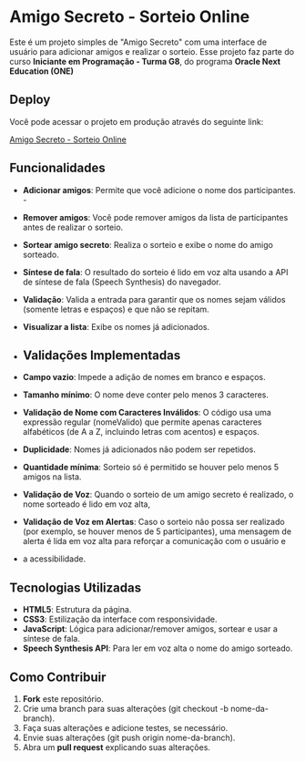 # Amigo Secreto - Sorteio Online

Este é um projeto simples de "Amigo Secreto" com uma interface de usuário para adicionar amigos e realizar o sorteio. Esse projeto faz parte do  curso **Iniciante em Programação - Turma G8**, do programa **Oracle Next Education (ONE)**

## Deploy

Você pode acessar o projeto em produção através do seguinte link:

[Amigo Secreto - Sorteio Online](https://amigo-secreto-challenger.vercel.app/)

## Funcionalidades

- **Adicionar amigos**: Permite que você adicione o nome dos participantes. - 
- **Remover amigos**: Você pode remover amigos da lista de participantes antes de realizar o sorteio.
- **Sortear amigo secreto**: Realiza o sorteio e exibe o nome do amigo sorteado.
- **Síntese de fala**: O resultado do sorteio é lido em voz alta usando a API de síntese de fala (Speech Synthesis) do navegador.
- **Validação**: Valida a entrada para garantir que os nomes sejam válidos (somente letras e espaços) e que não se repitam.
- **Visualizar a lista**: Exibe os nomes já adicionados.

- ## Validações Implementadas

- **Campo vazio**: Impede a adição de nomes em branco e espaços.
- **Tamanho mínimo**: O nome deve conter pelo menos 3 caracteres.
- **Validação de Nome com Caracteres Inválidos**: O código usa uma expressão regular (nomeValido) que permite apenas caracteres alfabéticos (de A a Z, incluindo letras com acentos) e espaços.
- **Duplicidade**: Nomes já adicionados não podem ser repetidos.
- **Quantidade mínima**: Sorteio só é permitido se houver pelo menos 5 amigos na lista.
- **Validação de Voz**: Quando o sorteio de um amigo secreto é realizado, o nome sorteado é lido em voz alta,
- **Validação de Voz em Alertas**: Caso o sorteio não possa ser realizado (por exemplo, se houver menos de 5 participantes), uma mensagem de alerta é lida em voz alta para reforçar a comunicação com o usuário e
- a acessibilidade.
  


## Tecnologias Utilizadas

- **HTML5**: Estrutura da página.
- **CSS3**: Estilização da interface com responsividade.
- **JavaScript**: Lógica para adicionar/remover amigos, sortear e usar a síntese de fala.
- **Speech Synthesis API**: Para ler em voz alta o nome do amigo sorteado.

## Como Contribuir

1. **Fork** este repositório.
2. Crie uma branch para suas alterações (git checkout -b nome-da-branch).
3. Faça suas alterações e adicione testes, se necessário.
4. Envie suas alterações (git push origin nome-da-branch).
5. Abra um **pull request** explicando suas alterações.

